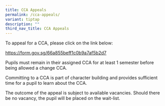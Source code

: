 ```yaml
---
title: CCA Appeals
permalink: /cca-appeals/
variant: tiptap
description: ""
third_nav_title: CCA Appeals
---
```

<p>To appeal for a CCA, please click on the link below:</p>
<p><a href="https://form.gov.sg/66a855beff1c0b9a7af5b2d7" rel="noopener noreferrer nofollow" target="_blank">https://form.gov.sg/66a855beff1c0b9a7af5b2d7</a>
</p>
<p>Pupils must remain in their assigned CCA for at least 1 semester before
being allowed a change CCA.</p>
<p>Committing to a CCA is part of character building and provides sufficient
time for a pupil to learn about the CCA.</p>
<p>The outcome of the appeal is subject to available vacancies. Should there
be no vacancy, the pupil will be placed on the wait-list.</p>
<p></p>